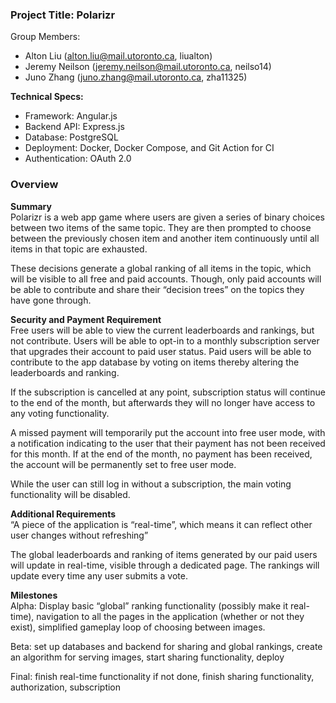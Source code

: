 ### Project Title: Polarizr
Group Members:
* Alton Liu (alton.liu@mail.utoronto.ca, liualton)
* Jeremy Neilson (jeremy.neilson@mail.utoronto.ca, neilso14)
* Juno Zhang (juno.zhang@mail.utoronto.ca, zha11325)

**Technical Specs:**
* Framework:  Angular.js
* Backend API: Express.js
* Database: PostgreSQL
* Deployment: Docker, Docker Compose, and Git Action for CI
* Authentication: OAuth 2.0

### Overview
**Summary** \
Polarizr is a web app game where users are given a series of binary choices between two items of the same topic. They are then prompted to choose between the previously chosen item and another item continuously until all items in that topic are exhausted.

These decisions generate a global ranking of all items in the topic, which will be visible to all free and paid accounts. Though, only paid accounts will be able to contribute and share their “decision trees” on the topics they have gone through.

**Security and Payment Requirement** \
Free users will be able to view the current leaderboards and rankings, but not contribute. Users will be able to opt-in to a monthly subscription server that upgrades their account to paid user status. Paid users will be able to contribute to the app database by voting on items thereby altering the leaderboards and ranking.

If the subscription is cancelled at any point, subscription status will continue to the end of the month, but afterwards they will no longer have access to any voting functionality.

A missed payment will temporarily put the account into free user mode, with a notification indicating to the user that their payment has not been received for this month. If at the end of the month, no payment has been received, the account will be permanently set to free user mode.

While the user can still log in without a subscription, the main voting functionality will be disabled.

**Additional Requirements** \
“A piece of the application is “real-time”, which means it can reflect other user changes without refreshing”

The global leaderboards and ranking of items generated by our paid users will update in real-time, visible through a dedicated page. The rankings will update every time any user submits a vote.

**Milestones** \
Alpha: Display basic “global” ranking functionality (possibly make it real-time), navigation to all the pages in the application (whether or not they exist), simplified gameplay loop of choosing between images.

Beta: set up databases and backend for sharing and global rankings, create an algorithm for serving images, start sharing functionality, deploy

Final: finish real-time functionality if not done, finish sharing functionality, authorization, subscription
